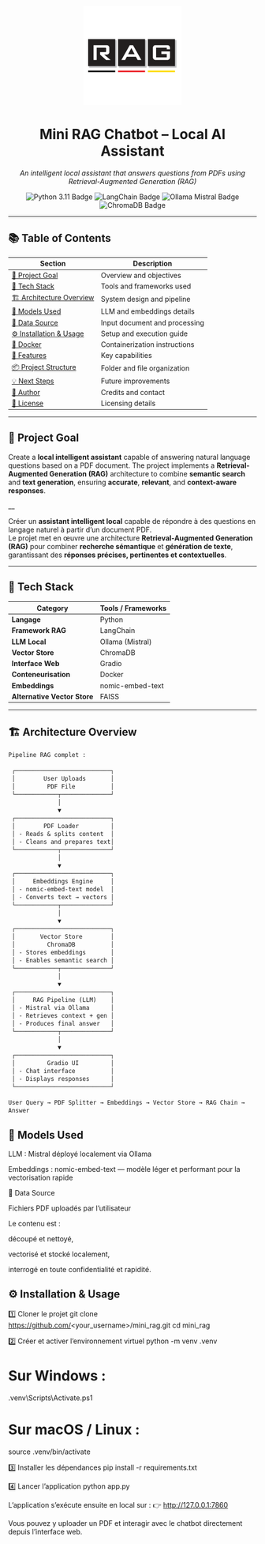 <p align="center">
  <img src="assets/logo.png" alt="Mini RAG Chatbot Logo" width="200"/>
</p>

<h1 align="center"> Mini RAG Chatbot – Local AI Assistant</h1>

<p align="center">
  <em>An intelligent local assistant that answers questions from PDFs using Retrieval-Augmented Generation (RAG)</em>
</p>

<p align="center">
  <img src="https://img.shields.io/badge/Python-3.11-blue?style=for-the-badge&logo=python&logoColor=white" alt="Python 3.11 Badge"/>
  <img src="https://img.shields.io/badge/LangChain-%2300BFA5.svg?style=for-the-badge&logoColor=white" alt="LangChain Badge"/>
  <img src="https://img.shields.io/badge/Ollama%20%2F%20Mistral-8A2BE2?style=for-the-badge&logo=openai&logoColor=white" alt="Ollama Mistral Badge"/>
  <img src="https://img.shields.io/badge/ChromaDB-orange?style=for-the-badge&logo=databricks&logoColor=white" alt="ChromaDB Badge"/>
</p>

---

## 📚 Table of Contents
| Section | Description |
|----------|--------------|
| [🎯 Project Goal](#-project-goal) | Overview and objectives |
| [🧩 Tech Stack](#-tech-stack) | Tools and frameworks used |
| [🏗️ Architecture Overview](#️-architecture-overview) | System design and pipeline |
| [🧠 Models Used](#-models-used) | LLM and embeddings details |
| [📄 Data Source](#-data-source) | Input document and processing |
| [⚙️ Installation & Usage](#️-installation--usage) | Setup and execution guide |
| [🐳 Docker](#-docker-optionnel) | Containerization instructions |
| [🚀 Features](#-features) | Key capabilities |
| [📦 Project Structure](#-project-structure) | Folder and file organization |
| [💡 Next Steps](#-next-steps) | Future improvements |
| [👤 Author](#-author) | Credits and contact |
| [📝 License](#-license) | Licensing details |


---

## 🎯 Project Goal

Create a **local intelligent assistant** capable of answering natural language questions based on a PDF document.
The project implements a **Retrieval-Augmented Generation (RAG)** architecture to combine **semantic search** and **text generation**, ensuring **accurate**, **relevant**, and **context-aware responses**. 

__

Créer un **assistant intelligent local** capable de répondre à des questions en langage naturel à partir d’un document PDF.  
Le projet met en œuvre une architecture **Retrieval-Augmented Generation (RAG)** pour combiner **recherche sémantique** et **génération de texte**, garantissant des **réponses précises, pertinentes et contextuelles**.

---

## 🧩 Tech Stack

| Category | Tools / Frameworks |
|-----------|--------------------|
| **Langage** | Python |
| **Framework RAG** | LangChain |
| **LLM Local** | Ollama (Mistral) |
| **Vector Store** | ChromaDB |
| **Interface Web** | Gradio |
| **Conteneurisation** | Docker |
| **Embeddings** | nomic-embed-text |
| **Alternative Vector Store** | FAISS |

---

## 🏗️ Architecture Overview

```text
Pipeline RAG complet :

 ┌───────────────────────────┐
 │        User Uploads       │
 │         PDF File          │
 └────────────┬──────────────┘
              │
              ▼
 ┌───────────────────────────┐
 │        PDF Loader         │
 │ - Reads & splits content  │
 │ - Cleans and prepares text│
 └────────────┬──────────────┘
              │
              ▼
 ┌───────────────────────────┐
 │     Embeddings Engine     │
 │ - nomic-embed-text model  │
 │ - Converts text → vectors │
 └────────────┬──────────────┘
              │
              ▼
 ┌───────────────────────────┐
 │       Vector Store        │
 │         ChromaDB          │
 │ - Stores embeddings       │
 │ - Enables semantic search │
 └────────────┬──────────────┘
              │
              ▼
 ┌───────────────────────────┐
 │     RAG Pipeline (LLM)    │
 │ - Mistral via Ollama      │
 │ - Retrieves context + gen │
 │ - Produces final answer   │
 └────────────┬──────────────┘
              │
              ▼
 ┌───────────────────────────┐
 │         Gradio UI         │
 │ - Chat interface          │
 │ - Displays responses      │
 └───────────────────────────┘

User Query → PDF Splitter → Embeddings → Vector Store → RAG Chain → Answer

```


## 🧠 Models Used

LLM : Mistral
 déployé localement via Ollama

Embeddings : nomic-embed-text — modèle léger et performant pour la vectorisation rapide

📄 Data Source

Fichiers PDF uploadés par l’utilisateur

Le contenu est :

découpé et nettoyé,

vectorisé et stocké localement,

interrogé en toute confidentialité et rapidité.

## ⚙️ Installation & Usage
1️⃣ Cloner le projet
git clone https://github.com/<your_username>/mini_rag.git
cd mini_rag

2️⃣ Créer et activer l’environnement virtuel
python -m venv .venv
# Sur Windows :
.venv\Scripts\Activate.ps1
# Sur macOS / Linux :
source .venv/bin/activate

3️⃣ Installer les dépendances
pip install -r requirements.txt

4️⃣ Lancer l’application
python app.py


L’application s’exécute ensuite en local sur :
👉 http://127.0.0.1:7860

Vous pouvez y uploader un PDF et interagir avec le chatbot directement depuis l’interface web.
